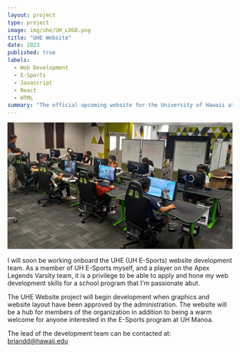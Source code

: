 ```yaml
---
layout: project
type: project
image: img/uhe/UH_LOGO.png
title: "UHE Website"
date: 2023
published: true
labels:
  - Web Development
  - E-Sports
  - Javascript
  - React
  - HTML
summary: "The official upcoming website for the University of Hawaii at Manoa E-Sports program."
---
```


<img class="img-fluid" src="../img/uhe/ilab.jpg">

I will soon be working onboard the UHE (UH E-Sports) website development team. As a member of UH E-Sports myself, and a player on the Apex Legends Varsity team, it is a privilege to be able to apply and hone my web development skills for a school program that I'm passionate abut.

The UHE Website project will begin development when graphics and website layout have been approved by the administration. The website will be a hub for members of the organization in addition to being a warm welcome for anyone interested in the E-Sports program at UH Manoa.

The lead of the development team can be contacted at: briandd@hawaii.edu
